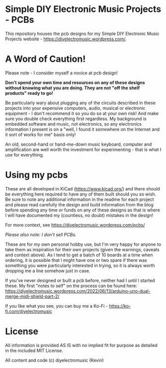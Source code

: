 # Simple DIY Electronic Music Projects - PCBs

This repository houses the pcb designs for my Simple DIY Electronic Music Projects website - https://diyelectromusic.wordpress.com/.

#  A Word of Caution!

Please note - I consider myself a novice at pcb design!

**Don't spend your own time and resources on any of these designs without knowing what you are doing.  They are not "off the shelf products" ready to go!**

Be particularly wary about plugging any of the circuits described in these projects into your expensive computers, audio, musical or electronic equipment - I don't recommend it so you do so at your own risk! And make sure you double check everything first regardless. My background is embedded software and music, not electronics, so any electronics information I present is on a "well, I found it somewhere on the Internet and it sort of works for me" basis only!

An old, second-hand or hand-me-down music keyboard, computer and amplification are well worth the investment for experimenting - that is what I use for everything.

# Using my pcbs

These are all developed in KiCad (https://www.kicad.org/) and there should be everything here required to have any of them built should you so wish.  Be sure to note any additional information in the readme for each project and please read carefully the design and build information from the blog before spending any time or funds on any of these designs as that is where I will have documented my (countless, no doubt) mistakes in the design!

For more context, see https://diyelectromusic.wordpress.com/pcbs/

*Please also note: I don't sell PCBs.*

These are for my own personal hobby use, but I'm very happy for anyone to take them as inspiration for their own projects (given the warnings, caveats and context above).  As I tend to get a batch of 10 boards at a time when ordering, it is possible that I might have one or two spare if there was something you were particularly interested in trying, so it is always worth dropping me a line somehow just in case.

If you've never designed or built a pcb before, neither had I until I started these.  My first "notes to self" on the process can be found here: https://diyelectromusic.wordpress.com/2022/06/13/arduino-uno-dual-merge-midi-shield-part-2/

If you like what you see, you can buy me a Ko-Fi - https://ko-fi.com/diyelectromusic

# License

All information is provided AS IS with no implied fit for purpose as detailed in the included MIT License.

All content and code (c) diyelectromusic (Kevin)
